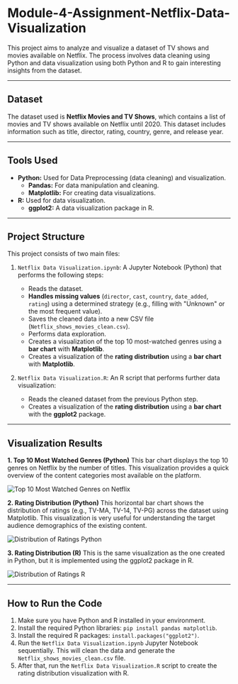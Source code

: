 # Module-4-Assignment-Netflix-Data-Visualization

This project aims to analyze and visualize a dataset of TV shows and movies available on Netflix. The process involves data cleaning using Python and data visualization using both Python and R to gain interesting insights from the dataset.

---

## Dataset

The dataset used is **Netflix Movies and TV Shows**, which contains a list of movies and TV shows available on Netflix until 2020. This dataset includes information such as title, director, rating, country, genre, and release year.

---

## Tools Used

* **Python:** Used for Data Preprocessing (data cleaning) and visualization.
    * **Pandas:** For data manipulation and cleaning.
    * **Matplotlib:** For creating data visualizations.
* **R:** Used for data visualization.
    * **ggplot2:** A data visualization package in R.

---

## Project Structure

This project consists of two main files:

1.  `Netflix Data Visualization.ipynb`: A Jupyter Notebook (Python) that performs the following steps:
    * Reads the dataset.
    * **Handles missing values** (`director`, `cast`, `country`, `date_added`, `rating`) using a determined strategy (e.g., filling with "Unknown" or the most frequent value).
    * Saves the cleaned data into a new CSV file (`Netflix_shows_movies_clean.csv`).
    * Performs data exploration.
    * Creates a visualization of the top 10 most-watched genres using a **bar chart** with **Matplotlib**.
    * Creates a visualization of the **rating distribution** using a **bar chart** with **Matplotlib**.

2.  `Netflix Data Visualization.R`: An R script that performs further data visualization:
    * Reads the cleaned dataset from the previous Python step.
    * Creates a visualization of the **rating distribution** using a **bar chart** with the **ggplot2** package.

---

## Visualization Results

**1. Top 10 Most Watched Genres (Python)**
This bar chart displays the top 10 genres on Netflix by the number of titles. This visualization provides a quick overview of the content categories most available on the platform.

![Top 10 Most Watched Genres on Netflix](https://i.imgur.com/uWf6p0t.png)

**2. Rating Distribution (Python)**
This horizontal bar chart shows the distribution of ratings (e.g., TV-MA, TV-14, TV-PG) across the dataset using Matplotlib. This visualization is very useful for understanding the target audience demographics of the existing content.

![Distribution of Ratings Python](https://i.imgur.com/a4gXo3s.png)

**3. Rating Distribution (R)**
This is the same visualization as the one created in Python, but it is implemented using the ggplot2 package in R.

![Distribution of Ratings R](https://i.imgur.com/65x5u7T.png)

---

## How to Run the Code

1.  Make sure you have Python and R installed in your environment.
2.  Install the required Python libraries: `pip install pandas matplotlib`.
3.  Install the required R packages: `install.packages("ggplot2")`.
4.  Run the `Netflix Data Visualization.ipynb` Jupyter Notebook sequentially. This will clean the data and generate the `Netflix_shows_movies_clean.csv` file.
5.  After that, run the `Netflix Data Visualization.R` script to create the rating distribution visualization with R.
